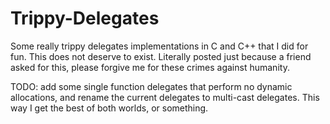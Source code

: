 # Trippy-Delegates
Some really trippy delegates implementations in C and C++ that I did for fun. This does not deserve to exist. Literally posted just because a friend asked for this, please forgive me for these crimes against humanity.

TODO: add some single function delegates that perform no dynamic allocations, and rename the current delegates to multi-cast delegates. This way I get the best of both worlds, or something.
